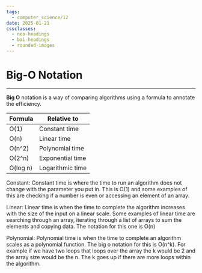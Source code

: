 ```yaml
---
tags:
  - computer_science/12
date: 2025-01-21
cssclasses:
  - neo-headings
  - bai-headings
  - rounded-images
---
```

# Big-O Notation

***
**Big O** notation is a way of comparing algorithms using a formula to annotate the efficiency.

| Formula  | Relative to      |
| -------- | ---------------- |
| O(1)     | Constant time    |
| O(n)     | Linear time      |
| O(n^2)   | Polynomial time  |
| O(2^n)   | Exponential time |
| O(log n) | Logarithmic time |
Constant: Constant time is where the time to run an algorithm does not change with the parameter you put in. This is O(1) and some examples of this are checking if a number is even or accessing an element of an array.

Linear: Linear time is when the time to complete the algorithm increases with the size of the input on a linear scale. Some examples of linear time are searching through an array, iterating through a list of arrays to sum the elements and copying data. The notation for this one is O(n)

Polynomial: Polynomial time is when the time to complete an algorithm scales as a polynomial function. The big o notation for this is O(n^k). For example if we have two loops that loops over the array the k would be 2 and the array size would be the n. The k goes up if there are more loops within the algorithm.
